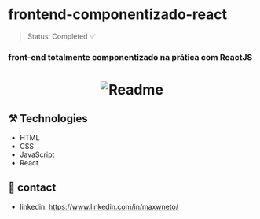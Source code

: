 # frontend-componentizado-react

> Status: Completed ✅

### front-end totalmente componentizado na prática com ReactJS



<h1 align="center">
  <img alt="Readme" title="Readme" src="https://user-images.githubusercontent.com/87916631/171524330-c6502789-dfc0-405d-89bf-5fae90d4439b.gif"/>
</h1>

## ⚒️ Technologies
+ HTML
+ CSS
+ JavaScript
+ React

## 📲 contact
+ linkedin: https://www.linkedin.com/in/maxwneto/

